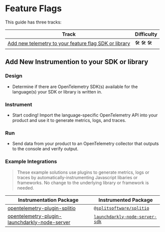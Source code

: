 # Feature Flags

This guide has three tracks:

| Track | Difficulty |
| ----- | ----- |
| [Add new telemetry to your feature flag SDK or library](#) | 🛠 🛠 🛠 |

## Add New Instrumention to your SDK or library

### Design

* Determine if there are OpenTelemetry SDK(s) available for the language(s) your SDK or library is written in.

### Instrument

* Start coding! Import the language-specific OpenTelemetry API into your product and use it to generate metrics, logs, and traces.

### Run

* Send data from your product to an OpenTelemetry collector that outputs to the console and verify output.

### Example Integrations

> These example solutions use plugins to generate metrics, logs or traces by automatically-instrumenting Javascript libaries or frameworks. No change to the underlying library or framework is needed.

| Instrumentation Package | Instrumented Package |
| --- | --- |
| [opentelemetry-plugin-splitio](../../js/packages/opentelemetry-plugin-splitio) | [`@splitsoftware/splitio`](https://github.com/splitio/javascript-client) |
| [opentelemetry-plugin-launchdarkly-node-server](../../js/packages/opentelemetry-plugin-launchdarkly-node-server) | [`launchdarkly-node-server-sdk`](https://github.com/launchdarkly/node-server-sdk) |